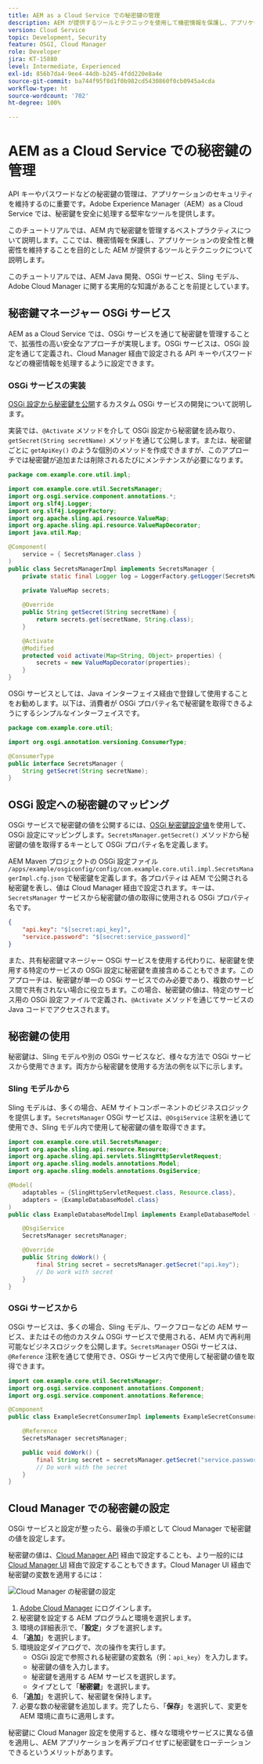 ```yaml
---
title: AEM as a Cloud Service での秘密鍵の管理
description: AEM が提供するツールとテクニックを使用して機密情報を保護し、アプリケーションの安全性と機密性を維持できるように、AEM as a Cloud Service 内で秘密鍵を管理するベストプラクティスについて説明します。
version: Cloud Service
topic: Development, Security
feature: OSGI, Cloud Manager
role: Developer
jira: KT-15880
level: Intermediate, Experienced
exl-id: 856b7da4-9ee4-44db-b245-4fdd220e8a4e
source-git-commit: ba744f95f8d1f0b982cd5430860f0cb0945a4cda
workflow-type: ht
source-wordcount: '702'
ht-degree: 100%

---
```


# AEM as a Cloud Service での秘密鍵の管理

API キーやパスワードなどの秘密鍵の管理は、アプリケーションのセキュリティを維持するのに重要です。Adobe Experience Manager（AEM）as a Cloud Service では、秘密鍵を安全に処理する堅牢なツールを提供します。

このチュートリアルでは、AEM 内で秘密鍵を管理するベストプラクティスについて説明します。ここでは、機密情報を保護し、アプリケーションの安全性と機密性を維持することを目的とした AEM が提供するツールとテクニックについて説明します。

このチュートリアルでは、AEM Java 開発、OSGi サービス、Sling モデル、Adobe Cloud Manager に関する実用的な知識があることを前提としています。

## 秘密鍵マネージャー OSGi サービス

AEM as a Cloud Service では、OSGi サービスを通じて秘密鍵を管理することで、拡張性の高い安全なアプローチが実現します。OSGi サービスは、OSGi 設定を通じて定義され、Cloud Manager 経由で設定される API キーやパスワードなどの機密情報を処理するように設定できます。

### OSGi サービスの実装

[OSGi 設定から秘密鍵を公開](https://experienceleague.adobe.com/ja/docs/experience-manager-cloud-service/content/implementing/deploying/configuring-osgi#secret-configuration-values)するカスタム OSGi サービスの開発について説明します。

実装では、`@Activate` メソッドを介して OSGi 設定から秘密鍵を読み取り、`getSecret(String secretName)` メソッドを通じて公開します。または、秘密鍵ごとに `getApiKey()` のような個別のメソッドを作成できますが、このアプローチでは秘密鍵が追加または削除されるたびにメンテナンスが必要になります。

```java
package com.example.core.util.impl;

import com.example.core.util.SecretsManager;
import org.osgi.service.component.annotations.*;
import org.slf4j.Logger;
import org.slf4j.LoggerFactory;
import org.apache.sling.api.resource.ValueMap;
import org.apache.sling.api.resource.ValueMapDecorator;
import java.util.Map;

@Component(
    service = { SecretsManager.class }
)
public class SecretsManagerImpl implements SecretsManager {
    private static final Logger log = LoggerFactory.getLogger(SecretsManagerImpl.class);
 
    private ValueMap secrets;

    @Override
    public String getSecret(String secretName) {
        return secrets.get(secretName, String.class);
    }

    @Activate
    @Modified
    protected void activate(Map<String, Object> properties) {
        secrets = new ValueMapDecorator(properties);
    }
}
```

OSGi サービスとしては、Java インターフェイス経由で登録して使用することをお勧めします。以下は、消費者が OSGi プロパティ名で秘密鍵を取得できるようにするシンプルなインターフェイスです。

```java
package com.example.core.util;

import org.osgi.annotation.versioning.ConsumerType;

@ConsumerType
public interface SecretsManager {
    String getSecret(String secretName);
}
```

## OSGi 設定への秘密鍵のマッピング

OSGi サービスで秘密鍵の値を公開するには、[OSGi 秘密鍵設定値](https://experienceleague.adobe.com/ja/docs/experience-manager-cloud-service/content/implementing/deploying/configuring-osgi#secret-configuration-values)を使用して、OSGi 設定にマッピングします。`SecretsManager.getSecret()` メソッドから秘密鍵の値を取得するキーとして OSGi プロパティ名を定義します。

AEM Maven プロジェクトの OSGi 設定ファイル `/apps/example/osgiconfig/config/com.example.core.util.impl.SecretsManagerImpl.cfg.json` で秘密鍵を定義します。各プロパティは AEM で公開される秘密鍵を表し、値は Cloud Manager 経由で設定されます。キーは、`SecretsManager` サービスから秘密鍵の値の取得に使用される OSGi プロパティ名です。

```json
{
    "api.key": "$[secret:api_key]",
    "service.password": "$[secret:service_password]"
}
```

また、共有秘密鍵マネージャー OSGi サービスを使用する代わりに、秘密鍵を使用する特定のサービスの OSGi 設定に秘密鍵を直接含めることもできます。このアプローチは、秘密鍵が単一の OSGi サービスでのみ必要であり、複数のサービス間で共有されない場合に役立ちます。この場合、秘密鍵の値は、特定のサービス用の OSGi 設定ファイルで定義され、`@Activate` メソッドを通じてサービスの Java コードでアクセスされます。

## 秘密鍵の使用

秘密鍵は、Sling モデルや別の OSGi サービスなど、様々な方法で OSGi サービスから使用できます。両方から秘密鍵を使用する方法の例を以下に示します。

### Sling モデルから

Sling モデルは、多くの場合、AEM サイトコンポーネントのビジネスロジックを提供します。`SecretsManager` OSGi サービスは、`@OsgiService` 注釈を通じて使用でき、Sling モデル内で使用して秘密鍵の値を取得できます。

```java
import com.example.core.util.SecretsManager;
import org.apache.sling.api.resource.Resource;
import org.apache.sling.api.servlets.SlingHttpServletRequest;
import org.apache.sling.models.annotations.Model;
import org.apache.sling.models.annotations.OsgiService;

@Model(
    adaptables = {SlingHttpServletRequest.class, Resource.class},
    adapters = {ExampleDatabaseModel.class}
)
public class ExampleDatabaseModelImpl implements ExampleDatabaseModel {

    @OsgiService
    SecretsManager secretsManager;

    @Override 
    public String doWork() {
        final String secret = secretsManager.getSecret("api.key");
        // Do work with secret
    }
}
```

### OSGi サービスから

OSGi サービスは、多くの場合、Sling モデル、ワークフローなどの AEM サービス、またはその他のカスタム OSGi サービスで使用される、AEM 内で再利用可能なビジネスロジックを公開します。`SecretsManager` OSGi サービスは、`@Reference` 注釈を通じて使用でき、OSGi サービス内で使用して秘密鍵の値を取得できます。

```java
import com.example.core.util.SecretsManager;
import org.osgi.service.component.annotations.Component;
import org.osgi.service.component.annotations.Reference;

@Component
public class ExampleSecretConsumerImpl implements ExampleSecretConsumer {

    @Reference
    SecretsManager secretsManager;

    public void doWork() {
        final String secret = secretsManager.getSecret("service.password");
        // Do work with the secret
    }
}
```

## Cloud Manager での秘密鍵の設定

OSGi サービスと設定が整ったら、最後の手順として Cloud Manager で秘密鍵の値を設定します。

秘密鍵の値は、[Cloud Manager API](https://developer.adobe.com/experience-cloud/cloud-manager/reference/api/#tag/Variables) 経由で設定することも、より一般的には [Cloud Manager UI](https://experienceleague.adobe.com/ja/docs/experience-manager-cloud-service/content/implementing/using-cloud-manager/environment-variables#overview) 経由で設定することもできます。Cloud Manager UI 経由で秘密鍵の変数を適用するには：

![Cloud Manager の秘密鍵の設定](./assets/secrets/cloudmanager-configuration.png)

1. [Adobe Cloud Manager](https://my.cloudmanager.adobe.com) にログインします。
1. 秘密鍵を設定する AEM プログラムと環境を選択します。
1. 環境の詳細表示で、「**設定**」タブを選択します。
1. 「**追加**」を選択します。
1. 環境設定ダイアログで、次の操作を実行します。
   - OSGi 設定で参照される秘密鍵の変数名（例：`api_key`）を入力します。
   - 秘密鍵の値を入力します。
   - 秘密鍵を適用する AEM サービスを選択します。
   - タイプとして「**秘密鍵**」を選択します。
1. 「**追加**」を選択して、秘密鍵を保持します。
1. 必要な数の秘密鍵を追加します。完了したら、「**保存**」を選択して、変更を AEM 環境に直ちに適用します。

秘密鍵に Cloud Manager 設定を使用すると、様々な環境やサービスに異なる値を適用し、AEM アプリケーションを再デプロイせずに秘密鍵をローテーションできるというメリットがあります。
